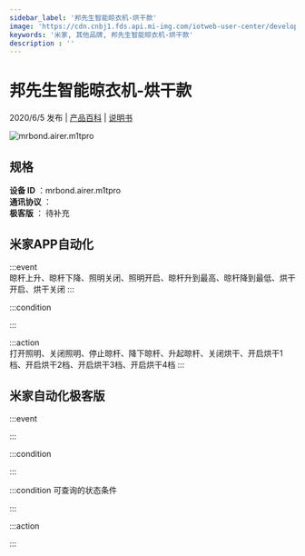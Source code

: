 ```yaml
---
sidebar_label: '邦先生智能晾衣机-烘干款'
image: 'https://cdn.cnbj1.fds.api.mi-img.com/iotweb-user-center/developer_1679071135466PWZ4aCNE.png?GalaxyAccessKeyId=AKVGLQWBOVIRQ3XLEW&Expires=9223372036854775807&Signature=chqRCJU2NioGkSRtUT5CTh19Jl0='
keywords: '米家, 其他品牌, 邦先生智能晾衣机-烘干款'
description : ''
---
```

# 邦先生智能晾衣机-烘干款

2020/6/5 发布 | [产品百科](https://home.mi.com/webapp/content/baike/product/index.html?model=mrbond.airer.m1tpro/) | [说明书](https://home.mi.com/views/introduction.html?model=mrbond.airer.m1tpro&region=cn)

![mrbond.airer.m1tpro](https://cdn.cnbj1.fds.api.mi-img.com/iotweb-user-center/developer_1679071135466PWZ4aCNE.png?GalaxyAccessKeyId=AKVGLQWBOVIRQ3XLEW&Expires=9223372036854775807&Signature=chqRCJU2NioGkSRtUT5CTh19Jl0=)

## 规格  
> 
**设备 ID** ：mrbond.airer.m1tpro  
**通讯协议** ：  
**极客版**  ： 待补充 


## 米家APP自动化  

:::event  
晾杆上升、晾杆下降、照明关闭、照明开启、晾杆升到最高、晾杆降到最低、烘干开启、烘干关闭
:::

:::condition  

:::

:::action   
打开照明、关闭照明、停止晾杆、降下晾杆、升起晾杆、关闭烘干、开启烘干1档、开启烘干2档、开启烘干3档、开启烘干4档
:::

## 米家自动化极客版  

:::event  

:::

:::condition  

:::

:::condition 可查询的状态条件  

:::

:::action  

:::

        
